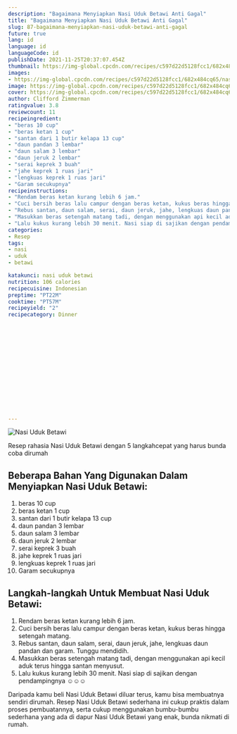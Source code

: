 ```yaml
---
description: "Bagaimana Menyiapkan Nasi Uduk Betawi Anti Gagal"
title: "Bagaimana Menyiapkan Nasi Uduk Betawi Anti Gagal"
slug: 87-bagaimana-menyiapkan-nasi-uduk-betawi-anti-gagal
future: true
lang: id
language: id
languageCode: id
publishDate: 2021-11-25T20:37:07.454Z 
thumbnail: https://img-global.cpcdn.com/recipes/c597d22d5128fcc1/682x484cq65/nasi-uduk-betawi-foto-resep-utama.webp
images:
- https://img-global.cpcdn.com/recipes/c597d22d5128fcc1/682x484cq65/nasi-uduk-betawi-foto-resep-utama.webp
image: https://img-global.cpcdn.com/recipes/c597d22d5128fcc1/682x484cq65/nasi-uduk-betawi-foto-resep-utama.webp
cover: https://img-global.cpcdn.com/recipes/c597d22d5128fcc1/682x484cq65/nasi-uduk-betawi-foto-resep-utama.webp
author: Clifford Zimmerman
ratingvalue: 3.8
reviewcount: 11
recipeingredient:
- "beras 10 cup"
- "beras ketan 1 cup"
- "santan dari 1 butir kelapa 13 cup"
- "daun pandan 3 lembar"
- "daun salam 3 lembar"
- "daun jeruk 2 lembar"
- "serai keprek 3 buah"
- "jahe keprek 1 ruas jari"
- "lengkuas keprek 1 ruas jari"
- "Garam secukupnya"
recipeinstructions:
- "Rendam beras ketan kurang lebih 6 jam."
- "Cuci bersih beras lalu campur dengan beras ketan, kukus beras hingga setengah matang."
- "Rebus santan, daun salam, serai, daun jeruk, jahe, lengkuas daun pandan dan garam. Tunggu mendidih."
- "Masukkan beras setengah matang tadi, dengan menggunakan api kecil aduk terus hingga santan menyusut."
- "Lalu kukus kurang lebih 30 menit. Nasi siap di sajikan dengan pendampingnya ☺☺☺"
categories:
- Resep
tags:
- nasi
- uduk
- betawi

katakunci: nasi uduk betawi 
nutrition: 106 calories
recipecuisine: Indonesian
preptime: "PT22M"
cooktime: "PT57M"
recipeyield: "2"
recipecategory: Dinner


     
    
    
    
    
    
    
    
    
    
    
      
    
---
```



![Nasi Uduk Betawi](https://img-global.cpcdn.com/recipes/c597d22d5128fcc1/682x484cq65/nasi-uduk-betawi-foto-resep-utama.webp)

Resep rahasia Nasi Uduk Betawi    dengan 5 langkahcepat yang harus bunda coba dirumah

<!--inarticleads1-->

## Beberapa Bahan Yang Digunakan Dalam Menyiapkan Nasi Uduk Betawi:

1. beras 10 cup
1. beras ketan 1 cup
1. santan dari 1 butir kelapa 13 cup
1. daun pandan 3 lembar
1. daun salam 3 lembar
1. daun jeruk 2 lembar
1. serai keprek 3 buah
1. jahe keprek 1 ruas jari
1. lengkuas keprek 1 ruas jari
1. Garam secukupnya



<!--inarticleads2-->

## Langkah-langkah Untuk Membuat Nasi Uduk Betawi:

1. Rendam beras ketan kurang lebih 6 jam.
1. Cuci bersih beras lalu campur dengan beras ketan, kukus beras hingga setengah matang.
1. Rebus santan, daun salam, serai, daun jeruk, jahe, lengkuas daun pandan dan garam. Tunggu mendidih.
1. Masukkan beras setengah matang tadi, dengan menggunakan api kecil aduk terus hingga santan menyusut.
1. Lalu kukus kurang lebih 30 menit. Nasi siap di sajikan dengan pendampingnya ☺☺☺




Daripada kamu beli  Nasi Uduk Betawi  diluar terus, kamu  bisa membuatnya sendiri dirumah. Resep  Nasi Uduk Betawi  sederhana ini cukup praktis dalam proses pembuatannya, serta cukup menggunakan bumbu-bumbu sederhana yang ada di dapur  Nasi Uduk Betawi  yang enak, bunda nikmati di rumah.
